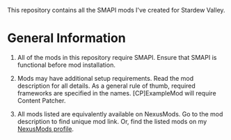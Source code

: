 This repository contains all the SMAPI mods I've created for Stardew Valley. 

# General Information

1. All of the mods in this repository require SMAPI. Ensure that SMAPI is functional before mod installation.
   
3. Mods may have additional setup requirements. Read the mod description for all details. As a general rule of thumb, required frameworks are specified in the names. [CP]ExampleMod will require Content Patcher.
   
5. All mods listed are equivalently available on NexusMods. Go to the mod description to find unique mod link. Or, find the listed mods on my [NexusMods profile](https://next.nexusmods.com/profile/wimoreemo/mods).
